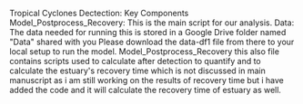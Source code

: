 Tropical Cyclones Dectection:
Key Components
Model_Postprocess_Recovery: This is the main script for our analysis.
Data: The data needed for running this is stored in a Google Drive folder named "Data" shared with you Please download the data-df1 file from there to your local setup to run the model.
Model_Postprocess_Recovery this also file contains scripts used to calculate  after detection to quantify and to calculate the estuary's recovery time which is not discussed in main manuscript as i am still working on the results of recovery time but i have added the code and it will calculate the recovery time of estuary as well.

